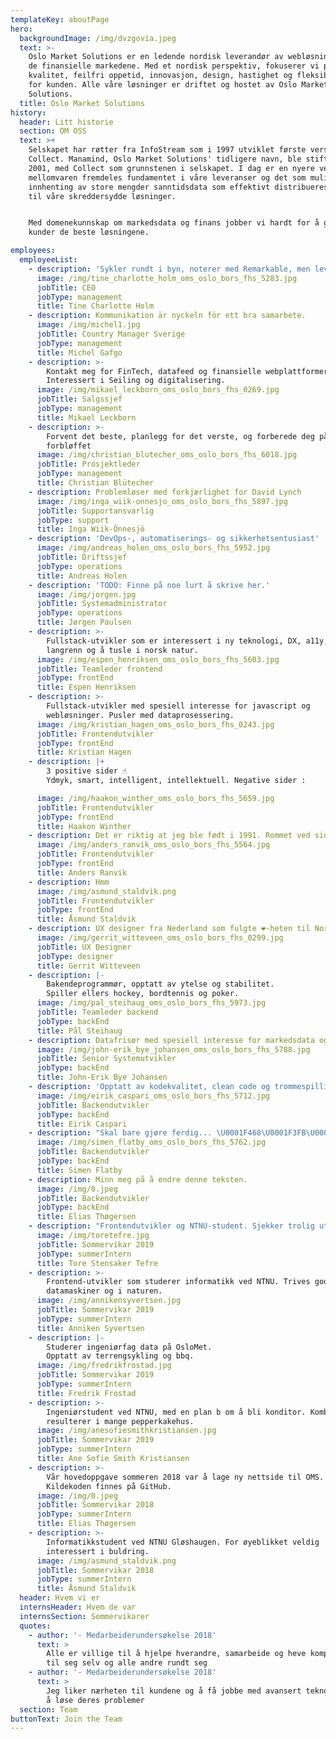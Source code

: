 ```yaml
---
templateKey: aboutPage
hero:
  backgroundImage: /img/dvzgovia.jpeg
  text: >-
    Oslo Market Solutions er en ledende nordisk leverandør av webløsninger for
    de finansielle markedene. Med et nordisk perspektiv, fokuserer vi på høy
    kvalitet, feilfri oppetid, innovasjon, design, hastighet og fleksibilitet
    for kunden. Alle våre løsninger er driftet og hostet av Oslo Market
    Solutions.
  title: Oslo Market Solutions
history:
  header: Litt historie
  section: OM OSS
  text: >+
    Selskapet har røtter fra InfoStream som i 1997 utviklet første versjon av
    Collect. Manamind, Oslo Market Solutions' tidligere navn, ble stiftet i
    2001, med Collect som grunnstenen i selskapet. I dag er en nyere versjon av
    mellomvaren fremdeles fundamentet i våre leveranser og det som muliggjør
    innhenting av store mengder sanntidsdata som effektivt distribueres videre
    til våre skreddersydde løsninger.


    Med domenekunnskap om markedsdata og finans jobber vi hardt for å gi våre
    kunder de beste løsningene.

employees:
  employeeList:
    - description: 'Sykler rundt i byn, noterer med Remarkable, men lever ellers digitalt.'
      image: /img/tine_charlotte_holm_oms_oslo_bors_fhs_5283.jpg
      jobTitle: CEO
      jobType: management
      title: Tine Charlotte Holm
    - description: Kommunikation är nyckeln för ett bra samarbete.
      image: /img/michel1.jpg
      jobTitle: Country Manager Sverige
      jobType: management
      title: Michel Gafgo
    - description: >-
        Kontakt meg for FinTech, datafeed og finansielle webplattformer.
        Interessert i Seiling og digitalisering.
      image: /img/mikael_leckborn_oms_oslo_bors_fhs_0269.jpg
      jobTitle: Salgssjef
      jobType: management
      title: Mikael Leckborn
    - description: >-
        Forvent det beste, planlegg for det verste, og forberede deg på å bli
        forbløffet
      image: /img/christian_blutecher_oms_oslo_bors_fhs_6018.jpg
      jobTitle: Prosjektleder
      jobType: management
      title: Christian Blütecher
    - description: Problemløser med forkjærlighet for David Lynch
      image: /img/inga_wiik-onnesjo_oms_oslo_bors_fhs_5897.jpg
      jobTitle: Supportansvarlig
      jobType: support
      title: Inga Wiik-Önnesjö
    - description: 'DevOps-, automatiserings- og sikkerhetsentusiast'
      image: /img/andreas_holen_oms_oslo_bors_fhs_5952.jpg
      jobTitle: Driftssjef
      jobType: operations
      title: Andreas Holen
    - description: 'TODO: Finne på noe lurt å skrive her.'
      image: /img/jorgen.jpg
      jobTitle: Systemadministrator
      jobType: operations
      title: Jørgen Paulsen
    - description: >-
        Fullstack-utvikler som er interessert i ny teknologi, DX, a11y, Linux,
        langrenn og å tusle i norsk natur.
      image: /img/espen_henriksen_oms_oslo_bors_fhs_5603.jpg
      jobTitle: Teamleder frontend
      jobType: frontEnd
      title: Espen Henriksen
    - description: >-
        Fullstack-utvikler med spesiell interesse for javascript og
        webløsninger. Pusler med dataprosessering.
      image: /img/kristian_hagen_oms_oslo_bors_fhs_0243.jpg
      jobTitle: Frontendutvikler
      jobType: frontEnd
      title: Kristian Hagen
    - description: |+
        3 positive sider ☝️             
        Ydmyk, smart, intelligent, intellektuell. Negative sider : 

      image: /img/haakon_winther_oms_oslo_bors_fhs_5659.jpg
      jobTitle: Frontendutvikler
      jobType: frontEnd
      title: Haakon Winther
    - description: Det er riktig at jeg ble født i 1991. Rommet ved siden av var 1990.
      image: /img/anders_ranvik_oms_oslo_bors_fhs_5564.jpg
      jobTitle: Frontendutvikler
      jobType: frontEnd
      title: Anders Ranvik
    - description: Hmm
      image: /img/asmund_staldvik.png
      jobTitle: Frontendutvikler
      jobType: frontEnd
      title: Åsmund Staldvik
    - description: UX designer fra Nederland som fulgte ❤️-heten til Norge
      image: /img/gerrit_witteveen_oms_oslo_bors_fhs_0299.jpg
      jobTitle: UX Designer
      jobType: designer
      title: Gerrit Witteveen
    - description: |-
        Bakendeprogrammør, opptatt av ytelse og stabilitet.
        Spiller ellers hockey, bordtennis og poker.
      image: /img/pal_steihaug_oms_oslo_bors_fhs_5973.jpg
      jobTitle: Teamleder backend
      jobType: backEnd
      title: Pål Steihaug
    - description: Datafrisør med spesiell interesse for markedsdata og Depeche Mode.
      image: /img/john-erik_bye_johansen_oms_oslo_bors_fhs_5788.jpg
      jobTitle: Senior Systemutvikler
      jobType: backEnd
      title: John-Erik Bye Johansen
    - description: 'Opptatt av kodekvalitet, clean code og trommespilling.'
      image: /img/eirik_caspari_oms_oslo_bors_fhs_5712.jpg
      jobTitle: Backendutvikler
      jobType: backEnd
      title: Eirik Caspari
    - description: "Skal bare gjøre ferdig... \U0001F468\U0001F3FB‍\U0001F4BB"
      image: /img/simen_flatby_oms_oslo_bors_fhs_5762.jpg
      jobTitle: Backendutvikler
      jobType: backEnd
      title: Simen Flatby
    - description: Minn meg på å endre denne teksten.
      image: /img/0.jpeg
      jobTitle: Backendutvikler
      jobType: backEnd
      title: Elias Thøgersen
    - description: "Frontendutvikler og NTNU-student. Sjekker trolig ut et nytt album \U0001F3A7"
      image: /img/toretefre.jpg
      jobTitle: Sommervikar 2019
      jobType: summerIntern
      title: Tore Stensaker Tefre
    - description: >-
        Frontend-utvikler som studerer informatikk ved NTNU. Trives godt foran
        datamaskiner og i naturen.
      image: /img/annikensyvertsen.jpg
      jobTitle: Sommervikar 2019
      jobType: summerIntern
      title: Anniken Syvertsen
    - description: |-
        Studerer ingeniørfag data på OsloMet.
        Opptatt av terrengsykling og bbq.
      image: /img/fredrikfrostad.jpg
      jobTitle: Sommervikar 2019
      jobType: summerIntern
      title: Fredrik Frostad
    - description: >-
        Ingeniørstudent ved NTNU, med en plan b om å bli konditor. Kombinasjonen
        resulterer i mange pepperkakehus.
      image: /img/anesofiesmithkristiansen.jpg
      jobTitle: Sommervikar 2019
      jobType: summerIntern
      title: Ane Sofie Smith Kristiansen
    - description: >-
        Vår hovedoppgave sommeren 2018 var å lage ny nettside til OMS.
        Kildekoden finnes på GitHub.
      image: /img/0.jpeg
      jobTitle: Sommervikar 2018
      jobType: summerIntern
      title: Elias Thøgersen
    - description: >-
        Informatikkstudent ved NTNU Gløshaugen. For øyeblikket veldig
        interessert i buldring.
      image: /img/asmund_staldvik.png
      jobTitle: Sommervikar 2018
      jobType: summerIntern
      title: Åsmund Staldvik
  header: Hvem vi er
  internsHeader: Hvem de var
  internsSection: Sommervikarer
  quotes:
    - author: '- Medarbeiderundersøkelse 2018'
      text: >
        Alle er villige til å hjelpe hverandre, samarbeide og heve kompetansen
        til seg selv og alle andre rundt seg
    - author: '- Medarbeiderundersøkelse 2018'
      text: >
        Jeg liker nærheten til kundene og å få jobbe med avansert teknologi for
        å løse deres problemer
  section: Team
buttonText: Join the Team
---
```


